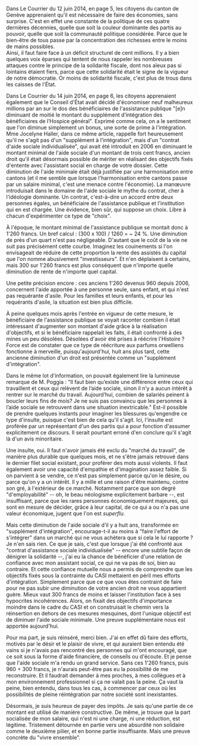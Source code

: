 Dans Le Courrier du 12 juin 2014, en page 5, les citoyens du canton de Genève apprenaient qu'il est nécessaire de faire des économies, sans surprise. C'est en effet une constante de la politique de ces quatre dernières décennies, quelle que soit la couleur dominante des partis au pouvoir, quelle que soit la communauté politique considérée. Parce que le bien-être de tous passe par la concentration des richesses entre le moins de mains possibles.   
Ainsi, il faut faire face à un déficit structurel de cent millions. Il y a bien quelques voix éparses qui tentent de nous rappeler les nombreuses attaques contre le principe de la solidarité fiscale, dont nos aïeux pas si lointains étaient fiers, parce que cette solidarité était le signe de la vigueur de notre démocratie. Or moins de solidarité fiscale, c'est plus de trous dans les caisses de l'État.

Dans Le Courrier du 14 juin 2014, en page 6, les citoyens apprenaient également que le Conseil d'État avait décidé d'économiser neuf malheureux millions par an sur le dos des bénéficiaires de l'assistance publique "[e]n diminuant de moitié le montant du supplément d’intégration des bénéficiaires de l’Hospice général". Exprimé comme cela, on a le sentiment que l'on diminue simplement un bonus, une sorte de prime à l'intégration. Mme Jocelyne Haller, dans ce même article, rappelle fort heureusement qu'il ne s'agit pas d'un "supplément à l'intégration", mais d'un "contrat d'aide sociale individualisée", qui avait été introduit en 2006 en diminuant le montant minimal de l'aide sociale d'un montant de trois cent francs, ancien droit qu'il était désormais possible de mériter en réalisant des objectifs fixés d'entente avec l'assistant social en charge de votre dossier. Cette diminution de l'aide minimale était déjà justifiée par une harmonisation entre cantons (et il me semble que lorsque l'harmonisation entre cantons passe par un salaire minimal, c'est une menace contre l'économie). La manœuvre introduisait dans le domaine de l'aide sociale le mythe du contrat, cher à l'idéologie dominante. Un contrat, c'est-à-dire un accord entre deux personnes égales, un bénéficiaire de l'assistance publique et l'institution qui en est chargée. Une évidence, bien sûr, qui suppose un choix. Libre à chacun d'expérimenter ce type de "choix".

À l'époque, le montant minimal de l'assistance publique se montait donc à 1'260 francs. Un bref calcul : (300 x 100) / 1260 = ~ 24 %. Une diminution de près d'un quart n'est pas négligeable. D'autant que le coût de la vie ne suit pas précisément cette courbe. Imaginez les couinements si l'on envisageait de réduire de cette proportion la rente des assistés du capital que l'on nomme abusivement "investisseurs". Et n'en déplaisent à certains, mais 300 sur 1'260 francs est plus conséquent que n'importe quelle diminution de rente de n'importe quel capital.

Une petite précision encore : ces anciens 1'260 devenus 960 depuis 2006, concernent l'aide apportée à une personne seule, sans enfant, et qui n'est pas requérante d'asile. Pour les familles et leurs enfants, et pour les requérants d'asile, la situation est bien plus difficile.

À peine quelques mois après l'entrée en vigueur de cette mesure, le bénéficiaire de l'assistance publique se voyait raconter combien il était intéressant d'augmenter son montant d'aide grâce à la réalisation d'objectifs, et si le bénéficiaire rappelait les faits, il était confronté à des mines un peu désolées. Désolées d'avoir été prises à réécrire l'Histoire ? Force est de constater que ce type de réécriture aux parfums orwelliens fonctionne à merveille, puisqu'aujourd'hui, huit ans plus tard, cette ancienne diminution d'un droit est présentée comme un "supplément d'intégration". 

Dans le même lot d'information, on pouvait également lire la lumineuse remarque de M. Poggia : "Il faut bien qu’existe une différence entre ceux qui travaillent et ceux qui relèvent de l’aide sociale, sinon il n’y a aucun intérêt à rentrer sur le marché du travail. Aujourd’hui, combien de salariés peinent à boucler leurs fins de mois? Je ne suis pas convaincu que les personnes à l’aide sociale se retrouvent dans une situation inextricable." Est-il possible de prendre quelques instants pour imaginer les blessures qu'engendre ce type d'insulte, puisque c'est bien de cela qu'il s'agit. Ici, l'insulte est proférée par un représentant d'un des partis qui a pour fonction d'assumer explicitement ce discours. Il serait pourtant erroné d'en conclure qu'il s'agit là d'un avis minoritaire.

Une insulte, oui. Il faut n'avoir jamais été exclu du "marché du travail", de manière plus durable que quelques mois, et ne s'être jamais retrouvé dans le dernier filet social existant, pour proférer des mots aussi violents. Il faut également avoir une capacité d'empathie et d'imagination assez faible. Si on parvient à se vendre, ce n'est pas simplement parce qu'on le désire, ou parce qu'on y a un intérêt. Il y a mille et une raison d'être maintenu, contre son gré, à l'extérieur de ce marché. Notamment parce que son degré "d'employabilité" -- oh, le beau néologisme explicitement barbare --, est insuffisant, parce que les rares personnes économiquement majeures, qui sont en mesure de décider, grâce à leur capital, de ce qui a ou n'a pas une valeur économique, jugent que l'on est _superflu_.

Mais cette diminution de l'aide sociale d'il y a huit ans, transformée en "supplément d'intégration", encourage-t-il au moins à "faire l'effort de s'intégrer" dans un marché qui ne vous achètera que si cela le lui rapporte ? Je n'en sais rien. Ce que je sais, c'est que lorsque j'ai été confronté aux "contrat d'assistance sociale individualisée" -- encore une subtile façon de dénigrer la solidarité --, j'ai eu la chance de bénéficier d'une relation de confiance avec mon assistant social, ce qui ne va pas de soi, bien au contraire. Et cette confiance mutuelle nous a permis de comprendre que les objectifs fixés sous la contrainte du CASI mettaient en péril mes efforts d'intégration. Simplement parce que ce que vous êtes contraint de faire pour ne pas subir une diminution de votre ancien droit ne vous appartient guère. Mieux vaut 300 francs de moins et laisser l'institution face à ses hypocrites incohérences. Alors, on fixait des objectifs d'importance moindre dans le cadre du CASI et on construisait le chemin vers la réinsertion en dehors de ces mesures mesquines, dont l'unique objectif est de diminuer l'aide sociale minimale. Une preuve supplémentaire nous est apportée aujourd'hui.

Pour ma part, je suis réinséré, merci bien. J'ai en effet dû faire des efforts, motivés par le désir et le plaisir de vivre, et qui auraient bien entendu été vains si je n'avais pas rencontré des personnes qui m'ont encouragé, que ce soit sous la forme d'aide financière, de conseils ou d'écoute. Et je pense que l'aide sociale m'a rendu un grand service. Sans ces 1'260 francs, puis 960 + 300 francs, je n'aurais peut-être pas eu la possibilité de me reconstruire. Et il faudrait demander à mes proches, à mes collègues et à mon environnement professionnel si ça ne valait pas la peine. Ça vaut la peine, bien entendu, dans tous les cas, à commencer par ceux où les possibilités de pleine réintégration par notre société sont inexistantes.

Désormais, je suis heureux de payer des impôts. Je sais qu'une partie de ce montant est utilisé de manière constructive. De même, je trouve que la part socialisée de mon salaire, qui n'est ni une charge, ni une réduction, est légitime. Tristement détournée en partie vers une absurdité non solidaire comme le deuxième pilier, et en bonne partie insuffisante. Mais une preuve concrète du "vivre ensemble".
